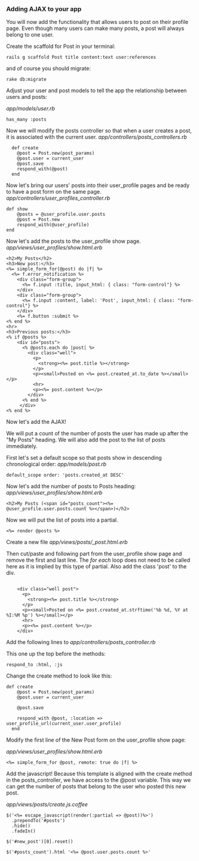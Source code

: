### Adding AJAX to your app

You will now add the functionality that allows users to post on their profile page.
Even though many users can make many posts, a post will always belong to one user.



Create the scaffold for Post in your terminal:
```
rails g scaffold Post title content:text user:references
```

and of course you should migrate:
```
rake db:migrate
```

Adjust your user and post models to tell the app the relationship between users and posts:

*app/models/user.rb*
```
has_many :posts
```


Now we will modify the posts controller so that when a user creates a post, it is associated with the current user.
*app/controllers/posts_controllers.rb*

```
  def create
    @post = Post.new(post_params)
    @post.user = current_user
    @post.save
    respond_with(@post)
  end
```

Now let's bring our users' posts into their user_profile pages and be ready to have a post form on the same page.
*app/controllers/user_profiles_controller.rb*

```
def show
	@posts = @user_profile.user.posts
	@post = Post.new
	respond_with(@user_profile)
end
```

Now let's add the posts to the user_profile show page.
*app/views/user_profiles/show.html.erb*

```
<h2>My Posts</h2>
<h3>New post:</h3>
<%= simple_form_for(@post) do |f| %>
  <%= f.error_notification %>
    <div class="form-group">
      <%= f.input :title, input_html: { class: "form-control"} %>
    </div>
    <div class="form-group">
      <%= f.input :content, label: 'Post', input_html: { class: "form-control"} %>
    </div>
    <%= f.button :submit %>
<% end %>
<hr>
<h3>Previous posts:</h3>
<% if @posts %>
	<div id="posts">
	  <% @posts.each do |post| %>
	    <div class="well">
	      <p>
	        <strong><%= post.title %></strong>
	      </p>
	      <p><small>Posted on <%= post.created_at.to_date %></small></p>
	      <hr>
	      <p><%= post.content %></p>
	    </div>
	  <% end %>
	 </div>
<% end %>
```

Now let's add the AJAX!

We will put a count of the number of posts the user has made up after the "My Posts" heading.
We will also add the post to the list of posts immediately.

First let's set a default scope so that posts show in descending chronological order:
*app/models/post.rb*

```
default_scope order: 'posts.created_at DESC'
```
Now let's add the number of posts to Posts heading:
*app/views/user_profiles/show.html.erb*

```
<h2>My Posts (<span id="posts_count"><%= @user_profile.user.posts.count %></span>)</h2>
```

Now we will put the list of posts into a partial.
```
<%= render @posts %>
```

Create a new file *app/views/posts/_post.html.erb*

Then cut/paste and following part from the user_profile show page and remove the first and last line. The *for each* loop does not need to be called here as it is implied by this type of partial. Also add the class 'post' to the div.

```

	<div class="well post">
	  <p>
	    <strong><%= post.title %></strong>
	  </p>
	  <p><small>Posted on <%= post.created_at.strftime('%b %d, %Y at %I:%M %p') %></small></p>
	  <hr>
	  <p><%= post.content %></p>
	</div>
```

Add the following lines to *app/controllers/posts_controller.rb*

This one up the top before the methods:

```
respond_to :html, :js
```

Change the create method to look like this:
```
def create
    @post = Post.new(post_params)
    @post.user = current_user
 
    @post.save
 
    respond_with @post, :location => user_profile_url(current_user.user_profile)
  end
```

Modify the first line of the New Post form on the user_profile show page:

*app/views/user_profiles/show.html.erb*
```
<%= simple_form_for @post, remote: true do |f| %>
```


Add the javascript! Because this template is aligned with the create method in the posts_controller, we have access to the @post variable. This way we can get the number of posts that belong to the user who posted this new post.

*app/views/posts/create.js.coffee*

```
$('<%= escape_javascript(render(:partial => @post))%>')
  .prependTo('#posts')
  .hide()
  .fadeIn()
 
$('#new_post')[0].reset()
 
$('#posts_count').html '<%= @post.user.posts.count %>'
```




